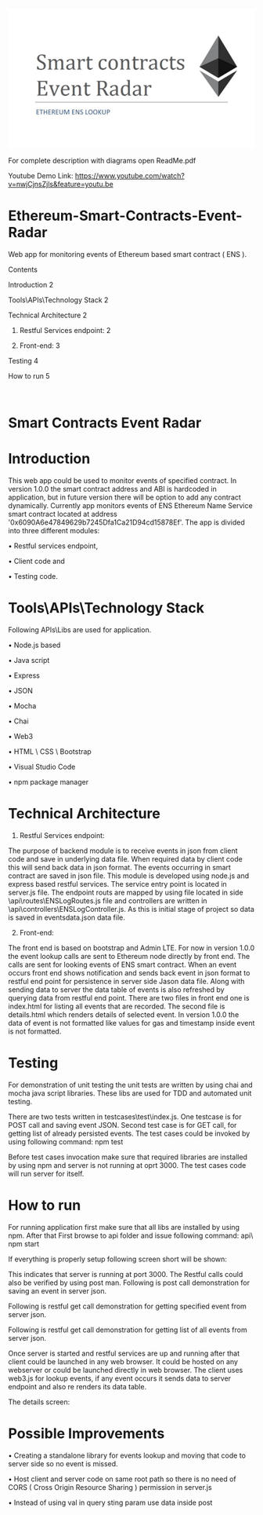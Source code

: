 ![alt text](https://github.com/junaidev/Ethereum-Smart-Contracts-Event-Radar/blob/master/banner.JPG)

For complete description with diagrams open ReadMe.pdf

Youtube Demo Link: https://www.youtube.com/watch?v=nwjCjnsZjls&feature=youtu.be

# Ethereum-Smart-Contracts-Event-Radar
Web app for monitoring events of Ethereum based smart contract ( ENS ). 


Contents

Introduction	2

Tools\APIs\Technology Stack	2

Technical Architecture	2

1)	Restful Services endpoint:	2

2)	Front-end:	3

Testing	4

How to run	5

 
# Smart Contracts Event Radar

# Introduction

This web app could be used to monitor events of specified contract. In version 1.0.0 the smart contract address and ABI is hardcoded in application, but in future version there will be option to add any contract dynamically. Currently app monitors events of ENS Ethereum Name Service smart contract located at address '0x6090A6e47849629b7245Dfa1Ca21D94cd15878Ef'.
The app is divided into three different modules:

•	Restful services endpoint, 

•	Client code and 

•	Testing code.

# Tools\APIs\Technology Stack

Following APIs\Libs are used for application.

•	Node.js based

•	Java script

•	Express

•	JSON

•	Mocha

•	Chai

•	Web3

•	HTML \ CSS \ Bootstrap

•	Visual Studio Code

•	npm package manager

# Technical Architecture

1)	Restful Services endpoint:

The purpose of backend module is to receive events in json from client code and save in underlying data file. When required data by client code this will send back data in json format. The events occurring in smart contract are saved in json file. 
This module is developed using node.js and express based restful services. The service entry point is located in server.js file. The endpoint routs are mapped by using file located in side \api\routes\ENSLogRoutes.js file and controllers are written in \api\controllers\ENSLogController.js. As this is initial stage of project so data is saved in eventsdata.json data file.  

2)	Front-end:

The front end is based on bootstrap and Admin LTE. For now in version 1.0.0 the event lookup calls are sent to Ethereum node directly by front end. The calls are sent for looking events of ENS smart contract. When an event occurs front end shows notification and sends back event in json format to restful end point for persistence in server side Jason data file. Along with sending data to server the data table of events is also refreshed by querying data from restful end point. There are two files in front end one is index.html for listing all events that are recorded. The second file is details.html which renders details of selected event. In version 1.0.0 the data of event is not formatted like values for gas and timestamp inside event is not formatted.
 
# Testing

For demonstration of unit testing the unit tests are written by using chai and mocha java script libraries. These libs are used for TDD and automated unit testing. 
 
There are two tests written in testcases\test\index.js. One testcase is for POST call and saving event JSON. Second test case is for GET call, for getting list of already persisted events. The test cases could be invoked by using following command:
npm test


Before test cases invocation make sure that required libraries are installed by using npm and server is not running at oprt 3000. The test cases code will run server for itself. 
 
# How to run

For running application first make sure that all libs are installed by using npm. After that First browse to api folder and issue following command:
api\ npm start


If everything is properly setup following screen short will be shown:
 
This indicates that server is running at port 3000. The Restful calls could also be verified by using post man. Following is post call demonstration for saving an event in server json.
 
Following is restful get call demonstration for getting specified event from server json.
 
Following is restful get call demonstration for getting list of all events from server json.
 
Once server is started and restful services are up and running after that client could be launched in any web browser. It could be hosted on any webserver or could be launched directly in web browser. The client uses web3.js for lookup events, if any event occurs it sends data to server endpoint and also re renders its data table. 
 
The details screen:
 

# Possible Improvements

•	Creating a standalone library for events lookup and moving that code to server side so no event is missed.

•	Host client and server code on same root path so there is no need of CORS ( Cross Origin Resource Sharing ) permission in server.js

•	Instead of using val in query sting param use data inside post
